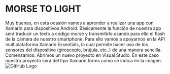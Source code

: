 # MORSE TO LIGHT
Muy buenas, en esta ocasión vamos a aprender a realizar una app con Xamarin para dispositivos Android. Básicamente la función de nuestra app será traducir un texto a código morse y transmitirlo usando para ello el flash de la cámara de nuestro smartphone.
Para ello vamos a apoyarnos en la API multiplataforma Xamarin Essentials, la cual permite hacer uso de los sensores del dispositivo (giroscopio, brújula, etc..) de una manera sencilla.
Comenzamos:
Abrimos un nuevo proyecto en Visual Studio. En este caso nuestro proyecto será del tipo Xamarin.forms como se indica en la imagen.
![GitHub Logo](/images/image1.png)
